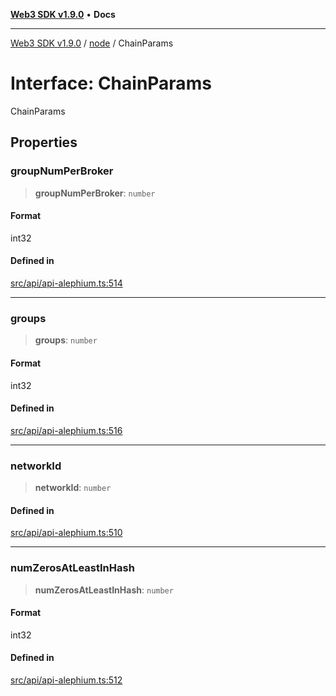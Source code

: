 [**Web3 SDK v1.9.0**](../../../README.md) • **Docs**

***

[Web3 SDK v1.9.0](../../../globals.md) / [node](../README.md) / ChainParams

# Interface: ChainParams

ChainParams

## Properties

### groupNumPerBroker

> **groupNumPerBroker**: `number`

#### Format

int32

#### Defined in

[src/api/api-alephium.ts:514](https://github.com/Mystic-Nayy/alephium-web3/blob/c1afd789a197ce5fe21f08c2965942090157c33d/packages/web3/src/api/api-alephium.ts#L514)

***

### groups

> **groups**: `number`

#### Format

int32

#### Defined in

[src/api/api-alephium.ts:516](https://github.com/Mystic-Nayy/alephium-web3/blob/c1afd789a197ce5fe21f08c2965942090157c33d/packages/web3/src/api/api-alephium.ts#L516)

***

### networkId

> **networkId**: `number`

#### Defined in

[src/api/api-alephium.ts:510](https://github.com/Mystic-Nayy/alephium-web3/blob/c1afd789a197ce5fe21f08c2965942090157c33d/packages/web3/src/api/api-alephium.ts#L510)

***

### numZerosAtLeastInHash

> **numZerosAtLeastInHash**: `number`

#### Format

int32

#### Defined in

[src/api/api-alephium.ts:512](https://github.com/Mystic-Nayy/alephium-web3/blob/c1afd789a197ce5fe21f08c2965942090157c33d/packages/web3/src/api/api-alephium.ts#L512)
